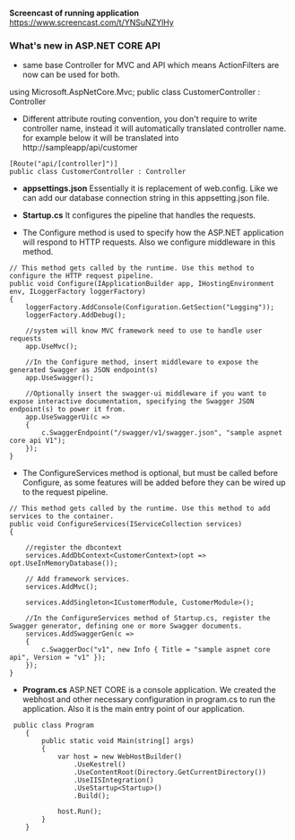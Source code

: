 **Screencast of running application**
https://www.screencast.com/t/YNSuNZYlHy

### What's new in ASP.NET CORE API

* same base Controller for MVC and API which means ActionFilters are now can be used for both.

using Microsoft.AspNetCore.Mvc;
public class CustomerController : Controller




* Different attribute routing convention, you don't require to write controller name, instead it will automatically translated controller name. for example below it will be translated into http://sampleapp/api/customer    
```
[Route("api/[controller]")]
public class CustomerController : Controller
```

* **appsettings.json** 
Essentially it is replacement of web.config. Like we can add our database connection string in this appsetting.json file.

* **Startup.cs**
It configures the pipeline that handles the requests. 
- The Configure method is used to specify how the ASP.NET application will respond to HTTP requests. Also we configure middleware in this method.
```
// This method gets called by the runtime. Use this method to configure the HTTP request pipeline.
public void Configure(IApplicationBuilder app, IHostingEnvironment env, ILoggerFactory loggerFactory)
{
	loggerFactory.AddConsole(Configuration.GetSection("Logging"));
	loggerFactory.AddDebug();

	//system will know MVC framework need to use to handle user requests
	app.UseMvc();

	//In the Configure method, insert middleware to expose the generated Swagger as JSON endpoint(s)
	app.UseSwagger();

	//Optionally insert the swagger-ui middleware if you want to expose interactive documentation, specifying the Swagger JSON endpoint(s) to power it from.
	app.UseSwaggerUi(c =>
	{
		c.SwaggerEndpoint("/swagger/v1/swagger.json", "sample aspnet core api V1");
	});
}
```
* The ConfigureServices method is optional, but must be called before Configure, as some features will be added before they can be wired up to the request pipeline. 
```
// This method gets called by the runtime. Use this method to add services to the container.
public void ConfigureServices(IServiceCollection services)
{

	//register the dbcontext
	services.AddDbContext<CustomerContext>(opt => opt.UseInMemoryDatabase());

	// Add framework services.
	services.AddMvc();

	services.AddSingleton<ICustomerModule, CustomerModule>();

	//In the ConfigureServices method of Startup.cs, register the Swagger generator, defining one or more Swagger documents.
	services.AddSwaggerGen(c =>
	{
		c.SwaggerDoc("v1", new Info { Title = "sample aspnet core api", Version = "v1" });
	});
}
```
* **Program.cs**
ASP.NET CORE is a console application. We created the webhost and other necessary configuration in program.cs to run the application. Also it is the main entry point of our application.
```
 public class Program
    {
        public static void Main(string[] args)
        {
            var host = new WebHostBuilder()
                .UseKestrel()
                .UseContentRoot(Directory.GetCurrentDirectory())
                .UseIISIntegration()
                .UseStartup<Startup>()
                .Build();

            host.Run();
        }
    }
```
